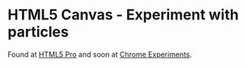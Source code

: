 # HTML5 Canvas - Experiment with particles

Found at [HTML5 Pro][1] and soon at [Chrome Experiments][2].

[1]: http://html5-pro.com/dots/
[2]: http://chromeexperiments.com/
